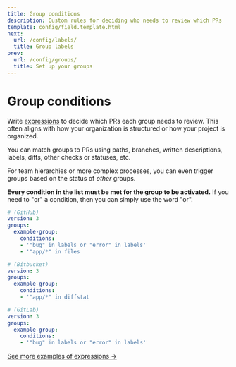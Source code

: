```yaml
---
title: Group conditions
description: Custom rules for deciding who needs to review which PRs
template: config/field.template.html
next:
  url: /config/labels/
  title: Group labels
prev:
  url: /config/groups/
  title: Set up your groups
---
```


# Group conditions

Write [expressions](/expressions/) to decide which PRs each group needs to review.
This often aligns with how your organization is structured or how your project is organized.

You can match groups to PRs using paths, branches, written descriptions, labels, diffs, other checks or statuses, etc.

For team hierarchies or more complex processes, you can even trigger groups based on the status of *other* groups.

**Every condition in the list must be met for the group to be activated.**
If you need to "or" a condition, then you can simply use the word "or".

```yaml
# (GitHub)
version: 3
groups:
  example-group:
    conditions:
    - '"bug" in labels or "error" in labels'
    - '"app/*" in files
```

```yaml
# (Bitbucket)
version: 3
groups:
  example-group:
    conditions:
    - '"app/*" in diffstat
```

```yaml
# (GitLab)
version: 3
groups:
  example-group:
    conditions:
    - '"bug" in labels or "error" in labels'
```

[See more examples of expressions →](/expressions/)
